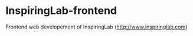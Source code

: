 InspiringLab-frontend
=====================

Frontend web developement of InspiringLab (http://www.inspiringlab.com)
